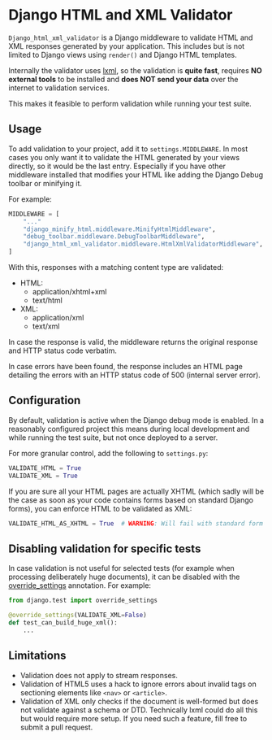 # Django HTML and XML Validator

`Django_html_xml_validator` is a Django middleware to validate HTML and XML
responses generated by your application. This includes but is not limited to
Django views using `render()` and Django HTML templates.

Internally the validator uses [lxml](https://lxml.de/), so the validation is
**quite fast**, requires **NO external tools** to be installed and
**does NOT send your data** over the internet to validation services.

This makes it feasible to perform validation while running your test suite.

## Usage

To add validation to your project, add it to `settings.MIDDLEWARE`. In most
cases you only want it to validate the HTML generated by your views directly,
so it would be the last entry. Especially if you have other middleware
installed that modifies your HTML like adding the Django Debug toolbar or
minifying it.

For example:

```python
MIDDLEWARE = [
    "..."
    "django_minify_html.middleware.MinifyHtmlMiddleware",
    "debug_toolbar.middleware.DebugToolbarMiddleware",
    "django_html_xml_validator.middleware.HtmlXmlValidatorMiddleware",  # <-- Ensure to validate only your HTML
]
```

With this, responses with a matching content type are validated:

- HTML:
  - application/xhtml+xml
  - text/html
- XML:
  - application/xml
  - text/xml

In case the response is valid, the middleware returns the original response
and HTTP status code verbatim.

In case errors have been found, the response includes an HTML page detailing
the errors with an HTTP status code of 500 (internal server error).

## Configuration

By default, validation is active when the Django debug mode is enabled. In a
reasonably configured project this means during local development and while
running the test suite, but not once deployed to a server.

For more granular control, add the following to `settings.py`:

```python
VALIDATE_HTML = True
VALIDATE_XML = True
```

If you are sure all your HTML pages are actually XHTML (which sadly will be
the case as soon as your code contains forms based on standard Django forms),
you can enforce HTML to be validated as XML:

```python
VALIDATE_HTML_AS_XHTML = True  # WARNING: Will fail with standard form templates
```

## Disabling validation for specific tests

In case validation is not useful for selected tests (for example when
processing deliberately huge documents), it can be disabled with the
[override_settings](https://docs.djangoproject.com/en/4.0/topics/testing/tools/#django.test.override_settings)
annotation. For example:

```python
from django.test import override_settings

@override_settings(VALIDATE_XML=False)
def test_can_build_huge_xml():
    ...
```

## Limitations

- Validation does not apply to stream responses.
- Validation of HTML5 uses a hack to ignore errors about invalid tags on
  sectioning elements like `<nav>` or `<article>`.
- Validation of XML only checks if the document is well-formed but does not
  validate against a schema or DTD. Technically lxml could do all this but
  would require more setup. If you need such a feature, fill free to submit a
  pull request.
